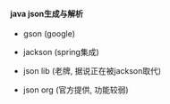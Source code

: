 #### java json生成与解析

* gson (google)

* jackson (spring集成)

* json lib (老牌, 据说正在被jackson取代)

* json org (官方提供, 功能较弱)

